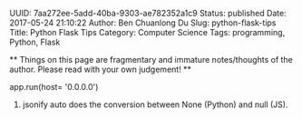 UUID: 7aa272ee-5add-40ba-9303-ae782352a1c9
Status: published
Date: 2017-05-24 21:10:22
Author: Ben Chuanlong Du
Slug: python-flask-tips
Title: Python Flask Tips
Category: Computer Science
Tags: programming, Python, Flask

**
Things on this page are
fragmentary and immature notes/thoughts of the author.
Please read with your own judgement!
**

app.run(host= '0.0.0.0')

1. jsonify auto does the conversion between None (Python) and null (JS).
